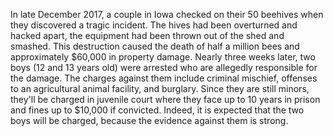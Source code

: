 In late December 2017, a couple in Iowa checked on their 50 beehives when they discovered a tragic incident. The hives had been overturned and hacked apart, the equipment had been thrown out of the shed and smashed. This destruction caused the death of half a million bees and approximately $60,000 in property damage. Nearly three weeks later, two boys (12 and 13 years old) were arrested who are allegedly responsible for the damage. The charges against them include criminal mischief, offenses to an agricultural animal facility, and burglary. Since they are still minors, they'll be charged in juvenile court where they face up to 10 years in prison and fines up to $10,000 if convicted. Indeed, it is expected that the two boys will be charged, because the evidence against them is strong.